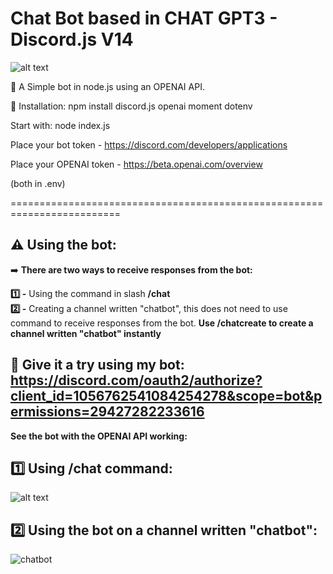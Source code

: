 # Chat Bot based in CHAT GPT3 - Discord.js V14

![alt text](https://i.imgur.com/83ziPIn.png)

🤖 A Simple bot in node.js using an OPENAI API.

🔗 Installation:
npm install discord.js openai moment dotenv

Start with: node index.js

Place your bot token - https://discord.com/developers/applications

Place your OPENAI token - https://beta.openai.com/overview

(both in .env)

=========================================================================
## **⚠️ Using the bot:** 

➡️ **There are two ways to receive responses from the bot:**

**1️⃣ -** Using the command in slash **/chat**<br> 
**2️⃣ -** Creating a channel written "chatbot", this does not need to use command to receive responses from the bot. **Use /chatcreate to create a channel written "chatbot" instantly**

##  🔗 **Give it a try using my bot:** https://discord.com/oauth2/authorize?client_id=1056762541084254278&scope=bot&permissions=29427282233616

**See the bot with the OPENAI API working:**

## 1️⃣ Using /chat command:

![alt text](https://media.discordapp.net/attachments/876308691341697076/1057841862204997712/chat-openai-overview4.gif)

## 2️⃣ Using the bot on a channel written "chatbot":

![chatbot](https://i.imgur.com/GHRUf2h.gif)
